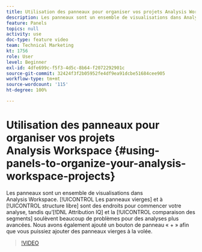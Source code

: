 ```yaml
---
title: Utilisation des panneaux pour organiser vos projets Analysis Workspace
description: Les panneaux sont un ensemble de visualisations dans Analysis Workspace. Les panneaux vierges et à structure libre sont des endroits pour commencer votre analyse, tandis qu’Attribution IQ et la comparaison des segments soulèvent beaucoup de problèmes pour des analyses plus avancées. Nous avons également ajouté un bouton de panneau « + » afin que vous puissiez ajouter des panneaux vierges à la volée.
feature: Panels
topics: null
activity: use
doc-type: feature video
team: Technical Marketing
kt: 1756
role: User
level: Beginner
exl-id: 4dfe699c-f5f3-4d5c-8b64-f2072292901c
source-git-commit: 32424f3f2b05952fe4df9ea91dcbe51684cee905
workflow-type: tm+mt
source-wordcount: '115'
ht-degree: 100%

---
```


# Utilisation des panneaux pour organiser vos projets Analysis Workspace {#using-panels-to-organize-your-analysis-workspace-projects}

Les panneaux sont un ensemble de visualisations dans Analysis Workspace. [!UICONTROL Les panneaux vierges] et à [!UICONTROL structure libre] sont des endroits pour commencer votre analyse, tandis qu’[!DNL Attribution IQ] et la [!UICONTROL comparaison des segments] soulèvent beaucoup de problèmes pour des analyses plus avancées. Nous avons également ajouté un bouton de panneau « + » afin que vous puissiez ajouter des panneaux vierges à la volée.

>[!VIDEO](https://video.tv.adobe.com/v/23388/?quality=12)
